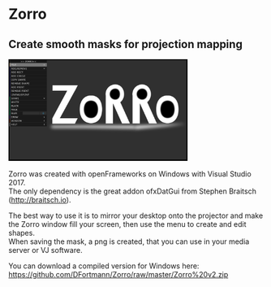 # Zorro
<h2> Create smooth masks for projection mapping</h2>

 <img src=https://github.com/DFortmann/Zorro/raw/master/Zorro_Gui.PNG alt="Zorro" width=70% height=70%>

Zorro was created with openFrameworks on Windows with Visual Studio 2017. <br>
The only dependency is the great addon ofxDatGui from Stephen Braitsch (http://braitsch.io).

The best way to use it is to mirror your desktop onto the projector and make the Zorro window fill your screen, then use the menu to create and edit shapes. <br> When saving the mask, a png is created, that you can use in your media server or VJ software.

You can download a compiled version for Windows here: https://github.com/DFortmann/Zorro/raw/master/Zorro%20v2.zip
